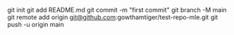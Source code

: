 git init
git add README.md
git commit -m "first commit"
git branch -M main
git remote add origin git@github.com:gowthamtiger/test-repo-mle.git
git push -u origin main
